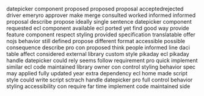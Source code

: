 datepicker component proposed proposed proposal acceptedrejected driver emeryro approver make merge consulted worked informed informed proposal describe propose ideally single sentence datepicker component requested ecl component available ecl ported yet find good way provide feature component respect styling provided specification translatable offer nojs behavior still defined propose different format accessible possible consequence describe pro con proposed think people informed line daci table affect considered external library custom style pikaday ecl pikaday handle datepicker could rely seems follow requirement pro quick implement similar ecl code maintained library owner con control styling behavior spec may applied fully updated year extra dependency ecl home made script style could write script sctrach handle datepicker pro full control behavior styling accessibility con require far time implement code maintained side